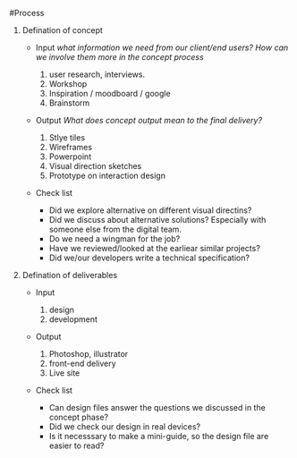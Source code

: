 #Process
  1. Defination of concept
     * Input
       *what information we need from our client/end users? How can we involve them more in the concept process*
       1. user research, interviews.
       2. Workshop
       3. Inspiration / moodboard / google
       4. Brainstorm

     * Output
       *What does concept output mean to the final delivery?*
       1. Stlye tiles
       2. Wireframes
       3. Powerpoint
       4. Visual direction sketches
       5. Prototype on interaction design

     * Check list
       * Did we explore alternative on different visual directins?
       * Did we discuss about alternative solutions? Especially with someone else from the digital team.
       * Do we need a wingman for the job?
       * Have we reviewed/looked at the earliear similar projects?
       * Did we/our developers write a technical specification?

  2. Defination of deliverables
     * Input
       1. design
       2. development

     * Output
       1. Photoshop, illustrator
       2. front-end delivery
       3. Live site

     * Check list
       * Can design files answer the questions we discussed in the concept phase?
       * Did we check our design in real devices?
       * Is it necesssary to make a mini-guide, so the design file are easier to read?